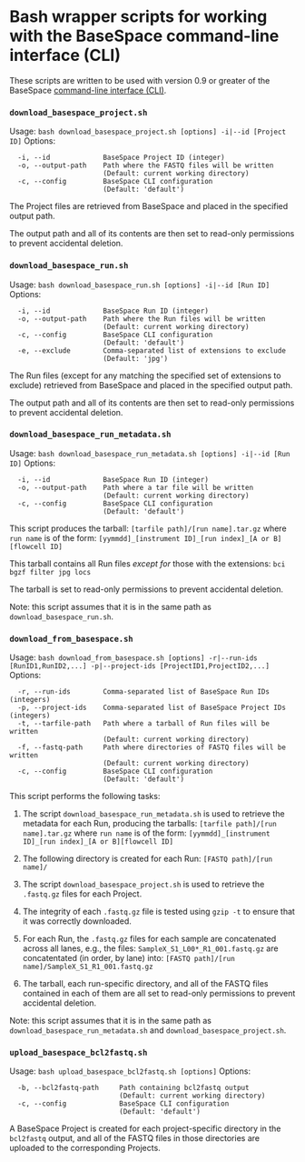 # Bash wrapper scripts for working with the BaseSpace command-line interface (CLI)

These scripts are written to be used with version 0.9 or greater of the BaseSpace [command-line interface (CLI)](https://developer.basespace.illumina.com/docs/content/documentation/cli/cli-overview).

### `download_basespace_project.sh`
Usage:
`bash download_basespace_project.sh [options] -i|--id [Project ID]`
Options:
```
  -i, --id             BaseSpace Project ID (integer)
  -o, --output-path    Path where the FASTQ files will be written
                       (Default: current working directory)
  -c, --config         BaseSpace CLI configuration
                       (Default: 'default')
```
The Project files are retrieved from BaseSpace and placed in the specified output path.

The output path and all of its contents are then set to read-only permissions to prevent accidental deletion.

### `download_basespace_run.sh`
Usage:
  `bash download_basespace_run.sh [options] -i|--id [Run ID]`
Options:
```
  -i, --id             BaseSpace Run ID (integer)
  -o, --output-path    Path where the Run files will be written
                       (Default: current working directory)
  -c, --config         BaseSpace CLI configuration
                       (Default: 'default')
  -e, --exclude        Comma-separated list of extensions to exclude
                       (Default: 'jpg')
```
The Run files (except for any matching the specified set of extensions to exclude) retrieved from BaseSpace and placed in the specified output path.

The output path and all of its contents are then set to read-only permissions to prevent accidental deletion.

### `download_basespace_run_metadata.sh`
Usage:
  `bash download_basespace_run_metadata.sh [options] -i|--id [Run ID]`
Options:
```
  -i, --id             BaseSpace Run ID (integer)
  -o, --output-path    Path where a tar file will be written
                       (Default: current working directory)
  -c, --config         BaseSpace CLI configuration
                       (Default: 'default')
```
This script produces the tarball:
`[tarfile path]/[run name].tar.gz`
where `run name` is of the form:
`[yymmdd]_[instrument ID]_[run index]_[A or B][flowcell ID]`

This tarball contains all Run files *except for* those with the extensions:
`bci bgzf filter jpg locs`

The tarball is set to read-only permissions to prevent accidental deletion.

Note: this script assumes that it is in the same path as `download_basespace_run.sh`.

### `download_from_basespace.sh`
Usage:
  `bash download_from_basespace.sh [options] -r|--run-ids [RunID1,RunID2,...] -p|--project-ids [ProjectID1,ProjectID2,...]`
Options:
```
  -r, --run-ids        Comma-separated list of BaseSpace Run IDs (integers)
  -p, --project-ids    Comma-separated list of BaseSpace Project IDs (integers)
  -t, --tarfile-path   Path where a tarball of Run files will be written
                       (Default: current working directory)
  -f, --fastq-path     Path where directories of FASTQ files will be written
                       (Default: current working directory)
  -c, --config         BaseSpace CLI configuration
                       (Default: 'default')
```
This script performs the following tasks:
1. The script `download_basespace_run_metadata.sh` is used to retrieve the metadata for each Run, producing the tarballs:
   `[tarfile path]/[run name].tar.gz`
   where `run name` is of the form:
   `[yymmdd]_[instrument ID]_[run index]_[A or B][flowcell ID]`

2. The following directory is created for each Run:
   `[FASTQ path]/[run name]/`

3. The script `download_basespace_project.sh` is used to retrieve the `.fastq.gz` files for each Project.

4. The integrity of each `.fastq.gz` file is tested using `gzip -t` to ensure that it was correctly downloaded.

5. For each Run, the `.fastq.gz` files for each sample are concatenated across all lanes, e.g., the files:
   `SampleX_S1_L00*_R1_001.fastq.gz`
   are concatentated (in order, by lane) into:
   `[FASTQ path]/[run name]/SampleX_S1_R1_001.fastq.gz`

6. The tarball, each run-specific directory, and all of the FASTQ files contained in each of them are all set to read-only permissions to prevent accidental deletion.

Note: this script assumes that it is in the same path as `download_basespace_run_metadata.sh` and `download_basespace_project.sh`.

### `upload_basespace_bcl2fastq.sh`
Usage:
  `bash upload_basespace_bcl2fastq.sh [options]`
Options:
```
  -b, --bcl2fastq-path     Path containing bcl2fastq output
                           (Default: current working directory)
  -c, --config             BaseSpace CLI configuration
                           (Default: 'default')
```
A BaseSpace Project is created for each project-specific directory in the `bcl2fastq` output, and all of the FASTQ files in those directories are uploaded to the corresponding Projects.
